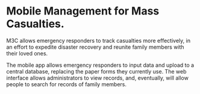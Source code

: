# Mobile Management for Mass Casualties.
M3C allows emergency responders to track casualties more effectively, in an effort to expedite disaster recovery and reunite family members with their loved ones.

The mobile app allows emergency responders to input data and upload to a central database, replacing the paper forms they currently use.
The web interface allows administrators to view records, and, eventually, will allow people to search for records of family members.